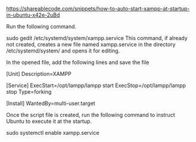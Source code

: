 https://shareablecode.com/snippets/how-to-auto-start-xampp-at-startup-in-ubuntu-x42e-2uBd

Run the following command.

sudo gedit /etc/systemd/system/xampp.service
This command, if already not created, creates a new file named  xampp.service  in the directory  /etc/systemd/system/  and opens it for editing.

In the opened file, add the following lines and save the file


 
[Unit]
Description=XAMPP

[Service]
ExecStart=/opt/lampp/lampp start
ExecStop=/opt/lampp/lampp stop
Type=forking

[Install]
WantedBy=multi-user.target

 
Once the script file is created, run the following command to instruct Ubuntu to execute it at the startup.

sudo systemctl enable xampp.service
